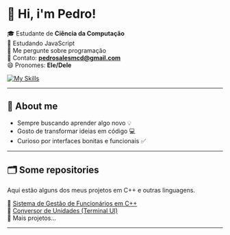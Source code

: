 # 👋 Hi, i'm Pedro!

🎓 Estudante de **Ciência da Computação** <br>
🌱 Estudando JavaScript <br>
💬 Me pergunte sobre programação <br>
📧 Contato: **pedrosalesmcd@gmail.com** <br>
😄 Pronomes: **Ele/Dele** 

[![My Skills](https://skillicons.dev/icons?i=js,nodejs,cpp,git,html,css,wasm)](https://skillicons.dev)

---

## 💬 About me

- Sempre buscando aprender algo novo 💡  
- Gosto de transformar ideias em código 💻  
- Curioso por interfaces bonitas e funcionais ✅ 

---

## 🗂️ Some repositories

Aqui estão alguns dos meus projetos em C++ e outras linguagens.

🔹 [Sistema de Gestão de Funcionários em C++](https://github.com/PedroSales07/funcionarios-cpp)  
🔹 [Conversor de Unidades (Terminal UI)](https://github.com/PedroSales07/conversor-unidades-cpp)  
🔹 Mais projetos...

---



